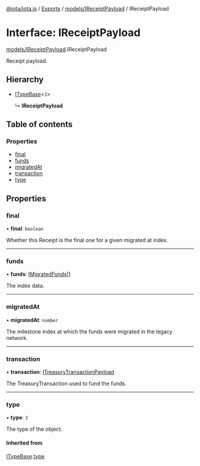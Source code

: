 [@iota/iota.js](../README.md) / [Exports](../modules.md) / [models/IReceiptPayload](../modules/models_ireceiptpayload.md) / IReceiptPayload

# Interface: IReceiptPayload

[models/IReceiptPayload](../modules/models_ireceiptpayload.md).IReceiptPayload

Receipt payload.

## Hierarchy

- [ITypeBase](models_itypebase.itypebase.md)<``3``\>

  ↳ **IReceiptPayload**

## Table of contents

### Properties

- [final](models_ireceiptpayload.ireceiptpayload.md#final)
- [funds](models_ireceiptpayload.ireceiptpayload.md#funds)
- [migratedAt](models_ireceiptpayload.ireceiptpayload.md#migratedat)
- [transaction](models_ireceiptpayload.ireceiptpayload.md#transaction)
- [type](models_ireceiptpayload.ireceiptpayload.md#type)

## Properties

### final

• **final**: `boolean`

Whether this Receipt is the final one for a given migrated at index.

___

### funds

• **funds**: [IMigratedFunds](models_imigratedfunds.imigratedfunds.md)[]

The index data.

___

### migratedAt

• **migratedAt**: `number`

The milestone index at which the funds were migrated in the legacy network.

___

### transaction

• **transaction**: [ITreasuryTransactionPayload](models_itreasurytransactionpayload.itreasurytransactionpayload.md)

The TreasuryTransaction used to fund the funds.

___

### type

• **type**: ``3``

The type of the object.

#### Inherited from

[ITypeBase](models_itypebase.itypebase.md).[type](models_itypebase.itypebase.md#type)
